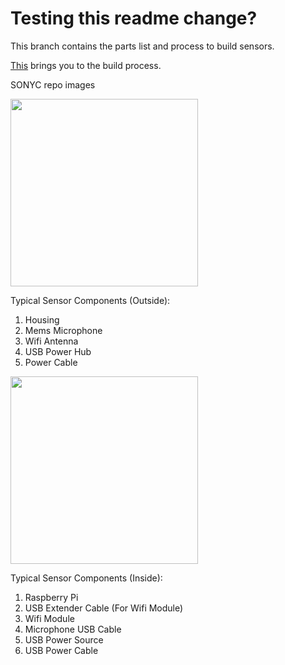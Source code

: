 # Testing this readme change?

This branch contains the parts list and process to build sensors. 

[This](https://github.com/kag587/sonyc-parts-and-build/blob/master/build.md) brings you to the build process. 

SONYC repo images

<image src="outside_sensor_anatomy.jpeg" width="300">

Typical Sensor Components (Outside): 
1. Housing 
2. Mems Microphone 
3. Wifi Antenna 
4. USB Power Hub 
5. Power Cable 


<image src="inside_sensor_anatomy.jpeg" width="300">

Typical Sensor Components (Inside): 
1. Raspberry Pi 
2. USB Extender Cable (For Wifi Module)
3. Wifi Module 
4. Microphone USB Cable
5. USB Power Source
6. USB Power Cable
